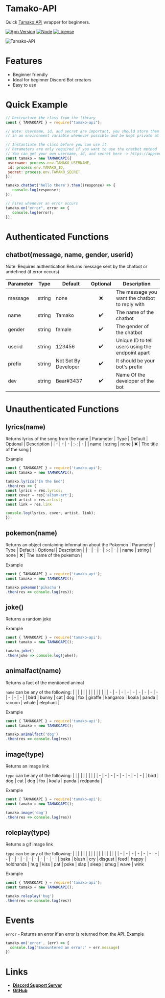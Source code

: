
# Tamako-API

Quick [Tamako API](https://api.tamako.tech) wrapper for beginners.

[![App Version](https://img.shields.io/npm/v/tamako-api)](https://www.npmjs.com/package/tamako-api)
[![Node](https://img.shields.io/node/v/tamako-api?color=green&logo=Node.js&logoColor=white)]()
[![License](https://img.shields.io/github/license/BearTS/tamako-api?color=blue&label=License)](https://github.com/BearTS/tamako-api/blob/master/LICENSE)

![Tamako-API](https://nodei.co/npm/tamako-api.png)



# Features

- Beginner friendly
- Ideal for beginner Discord Bot creators
- Easy to use


# Quick Example

```js
// Destructure the class from the library
const { TAMAKOAPI } = require("tamako-api");

// Note: Username, id, and secret are important, you should store them
// in an environment variable whenever possible and be kept private at all times

// Instantiate the class before you can use it
// Parameters are only required if you want to use the chatbot method
// You can get your own username, id, and secret here -> https://appcenter.theskyfallen.com/
const tamako = new TAMAKOAPI({
 username: process.env.TAMAKO_USERNAME,
 id: process.env.TAMAKO_ID,
 secret: process.env.TAMAKO_SECRET
});

tamako.chatbot('hello there').then((response) => {
   console.log(response);
});

// Fires whenever an error occurs
tamako.on("error", error => {
   console.log(error);
});
```

# Authenticated Functions

## chatbot(message, name, gender, userid)
Note: Requires authentication
Returns message sent by the chatbot or undefined (if error occurs)

| Parameter | Type | Default | Optional | Description |
| - | - | - | :-: | - |
| message | string | none | ❌ | The message you want the chatbot to reply with
| name | string | Tamako | ✔️ | The name of the chatbot
| gender | string | female | ✔️ | The gender of the chatbot
| userid | string | 123456 | ✔️ | Unique ID to tell users using the endpoint apart
| prefix | string | Not Set By Developer | ✔️ | It should be your bot's prefix
| dev | string | Bear#3437 | ✔️ | Name Of the developer of the bot

# Unauthenticated Functions

## lyrics(name)
Returns lyrics of the song from the name
| Parameter | Type | Default | Optional | Description |
| - | - | - | :-: | - |
| name | string | none | ❌ | The title of the song |

Example
```js
const { TAMAKOAPI } = require('tamako-api');
const tamako = new TAMAKOAPI();

tamako.lyrics('In the End')
.then(res => {
const lyrics = res.lyrics;
const cover = res['album-art'];
const artist = res.artist;
const link = res.link

console.log(lyrics, cover, artist, link);
});
```


## pokemon(name)
Returns an object containing information about the Pokemon
| Parameter | Type | Default | Optional | Description |
| - | - | - | :-: | - |
| name | string | none | ❌ | The name of the pokemon |

Example
```js
const { TAMAKOAPI } = require('tamako-api');
const tamako = new TAMAKOAPI();

tamako.pokemon('pikachu')
.then(res => console.log(res));
```


## joke()
Returns a random joke

Example
```js
const { TAMAKOAPI } = require('tamako-api');
const tamako = new TAMAKOAPI();

tamako.joke()
.then(joke => console.log(joke));
```


## animalfact(name)
Returns a fact of the mentioned animal

`name` can be any of the following:
| | | | | | | | | | | | |
| - | - | - | - | - | - | - | - | - | - | - | - |
| bird | bunny | cat | dog | fox | giraffe | kangaroo | koala | panda | racoon | whale | elephant |

Example
```js
const { TAMAKOAPI } = require('tamako-api');
const tamako = new TAMAKOAPI();

tamako.animalfact('dog')
.then(res => console.log(res))
```

## image(type)
Returns an image link

`type` can be any of the following:
| | | | | | | | |
| - | - | - | - | - | - | - | - |
| bird | dog | cat | dog | fox | koala | panda | redpanda |

Example
```js
const { TAMAKOAPI } = require('tamako-api');
const tamako = new TAMAKOAPI();

tamako.image('dog')
.then(res => console.log(res))
```

## roleplay(type)
Returns a gif image link

`type` can be any of the following:
| | | | | | | | | | | | | | | | |
| - | - | - | - | - | - | - | - | - | - | - | - | - | - | - | - |
| baka | blush | cry | disgust | feed | happy | holdhands | hug | kiss | pat | poke | slap | sleep | smug | wave | wink

Example
```js
const { TAMAKOAPI } = require('tamako-api');
const tamako = new TAMAKOAPI();

tamako.roleplay('hug')
.then(res => console.log(res))
```

# Events
`error` - Returns an error if an error is returned from the API.
Example
```js
tamako.on('error', (err) => {
  console.log('Encountered an error:' + err.message)
})
```

# Links
- **[Discord Support Server](https://support.tamako.tech)**
- **[GitHub](https://github.com/BearTS/tamako-api)**
